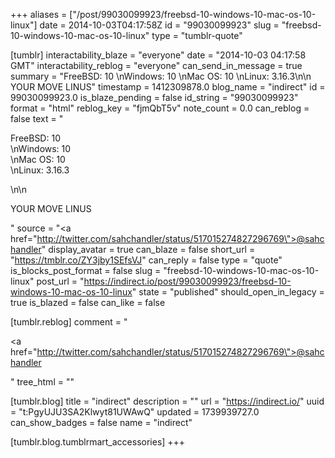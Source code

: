 +++
aliases = ["/post/99030099923/freebsd-10-windows-10-mac-os-10-linux"]
date = 2014-10-03T04:17:58Z
id = "99030099923"
slug = "freebsd-10-windows-10-mac-os-10-linux"
type = "tumblr-quote"

[tumblr]
interactability_blaze = "everyone"
date = "2014-10-03 04:17:58 GMT"
interactability_reblog = "everyone"
can_send_in_message = true
summary = "FreeBSD: 10 \nWindows: 10 \nMac OS: 10 \nLinux: 3.16.3\n\n YOUR MOVE LINUS"
timestamp = 1412309878.0
blog_name = "indirect"
id = 99030099923.0
is_blaze_pending = false
id_string = "99030099923"
format = "html"
reblog_key = "fjmQbT5v"
note_count = 0.0
can_reblog = false
text = "<p>FreeBSD: 10<br/>\nWindows: 10<br/>\nMac OS: 10<br/>\nLinux: 3.16.3</p>\n\n<p>YOUR MOVE LINUS</p>"
source = "<a href=\"http://twitter.com/sahchandler/status/517015274827296769\">@sahchandler</a>"
display_avatar = true
can_blaze = false
short_url = "https://tmblr.co/ZY3jby1SEfsVJ"
can_reply = false
type = "quote"
is_blocks_post_format = false
slug = "freebsd-10-windows-10-mac-os-10-linux"
post_url = "https://indirect.io/post/99030099923/freebsd-10-windows-10-mac-os-10-linux"
state = "published"
should_open_in_legacy = true
is_blazed = false
can_like = false

[tumblr.reblog]
comment = "<p><a href=\"http://twitter.com/sahchandler/status/517015274827296769\">@sahchandler</a></p>"
tree_html = ""

[tumblr.blog]
title = "indirect"
description = ""
url = "https://indirect.io/"
uuid = "t:PgyUJU3SA2Klwyt81UWAwQ"
updated = 1739939727.0
can_show_badges = false
name = "indirect"

[tumblr.blog.tumblrmart_accessories]
+++
